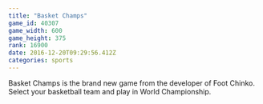 ```yaml
---
title: "Basket Champs"
game_id: 40307
game_width: 600
game_height: 375
rank: 16900
date: 2016-12-20T09:29:56.412Z
categories: sports
---
```

Basket Champs is the brand new game from the developer of Foot Chinko. Select your basketball team and play in World Championship.
